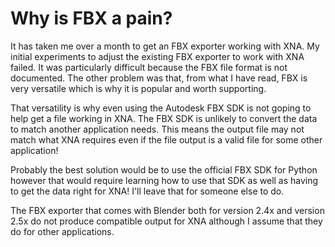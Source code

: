 # Why is FBX a pain? #

It has taken me over a month to get an FBX exporter working with XNA.  My initial experiments to adjust the existing FBX exporter to work with XNA failed.  It was particularly difficult because the FBX file format is not documented.  The other problem was that, from what I have read, FBX is very versatile which is why it is popular and worth supporting.

That versatility is why even using the Autodesk FBX SDK is not goping to help get a file working in XNA.  The FBX SDK is unlikely to convert the data to match another application needs.  This means the output file may not match what XNA requires even if the file output is a valid file for some other application!

Probably the best solution would be to use the official FBX SDK for Python however that would require learning how to use that SDK as well as having to get the data right for XNA!  I'll leave that for someone else to do.

The FBX exporter that comes with Blender both for version 2.4x and version 2.5x do not produce compatible output for XNA although I assume that they do for other applications.
